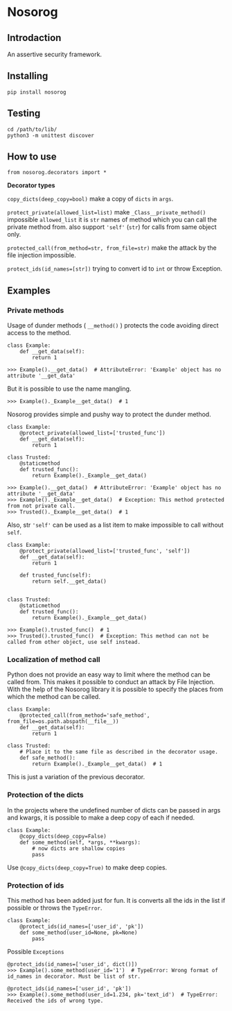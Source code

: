 # Nosorog
## Introdaction

An assertive security framework.

## Installing

`pip install nosorog`

## Testing

```
cd /path/to/lib/
python3 -m unittest discover
```

## How to use

`from nosorog.decorators import *`

**Decorator types**

`copy_dicts(deep_copy=bool)` make a copy of `dicts` in `args`.

`protect_private(allowed_list=list)` make `_Class__private_method()` impossible
    `allowed_list` it is `str` names of method which you can call the private method from.
                 also support `'self'` (`str`) for calls from same object only.

`protected_call(from_method=str, from_file=str)` make the attack by the file injection impossible.

`protect_ids(id_names=[str])` trying to convert id to `int` or throw Exception.

## Examples

### Private methods

Usage of dunder methods ( `__method()` ) protects the code avoiding direct access to the method.

```
class Example:
    def __get_data(self):
        return 1

>>> Example().__get_data()  # AttributeError: 'Example' object has no attribute '__get_data'
```
But it is possible to use the name mangling.
```
>>> Example()._Example__get_data()  # 1
```
Nosorog provides simple and pushy way to protect the dunder method.
```
class Example:
    @protect_private(allowed_list=['trusted_func'])
    def __get_data(self):
        return 1

class Trusted:
    @staticmethod
    def trusted_func():
        return Example()._Example__get_data()

>>> Example().__get_data()  # AttributeError: 'Example' object has no attribute '__get_data'
>>> Example()._Example__get_data()  # Exception: This method protected from not private call.
>>> Trusted()._Example__get_data()  # 1
```
Also, str `'self'` can be used as a list item to make impossible to call without `self`.
```
class Example:
    @protect_private(allowed_list=['trusted_func', 'self'])
    def __get_data(self):
        return 1

    def trusted_func(self):
        return self.__get_data()


class Trusted:
    @staticmethod
    def trusted_func():
        return Example()._Example__get_data()

>>> Example().trusted_func()  # 1
>>> Trusted().trusted_func()  # Exception: This method can not be called from other object, use self instead.
```

### Localization of method call

Python does not provide an easy way to limit where the method can be called from. This makes it possible to conduct an
attack by File Injection. With the help of the Nosorog library it is possible to specify the places from which the 
method can be called.
```
class Example:
    @protected_call(from_method='safe_method', from_file=os.path.abspath(__file__))
    def __get_data(self):
        return 1

class Trusted:
    # Place it to the same file as described in the decorator usage.
    def safe_method():
        return Example()._Example__get_data()  # 1
```
This is just a variation of the previous decorator.

### Protection of the dicts

In the projects where the undefined number of dicts can be passed in args and kwargs, it is possible to make a deep copy 
of each if needed.
```
class Example:
    @copy_dicts(deep_copy=False)
    def some_method(self, *args, **kwargs):
        # now dicts are shallow copies
        pass
```
Use `@copy_dicts(deep_copy=True)` to make deep copies.

### Protection of ids

This method has been added just for fun.
It is converts all the ids in the list if possible or throws the `TypeError`.
```
class Example:
    @protect_ids(id_names=['user_id', 'pk'])
    def some_method(user_id=None, pk=None)
        pass
```

Possible `Exceptions`
```
@protect_ids(id_names=['user_id', dict()])
>>> Example().some_method(user_id='1')  # TypeError: Wrong format of id_names in decorator. Must be list of str.

@protect_ids(id_names=['user_id', 'pk'])
>>> Example().some_method(user_id=1.234, pk='text_id')  # TypeError: Received the ids of wrong type.
```

